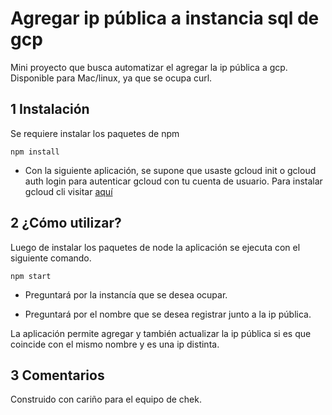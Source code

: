 # Agregar ip pública a instancia sql de gcp

Mini proyecto que busca automatizar el agregar la ip pública a gcp.
Disponible para Mac/linux, ya que se ocupa curl.

## 1 Instalación

Se requiere instalar los paquetes de npm 

```
npm install
```


* Con la siguiente aplicación, se supone que usaste gcloud init o gcloud auth login para autenticar gcloud con tu cuenta de usuario. Para instalar gcloud cli visitar [aquí](https://cloud.google.com/sdk/docs/install)



## 2 ¿Cómo utilizar?

Luego de instalar los paquetes de node la aplicación se ejecuta con el siguiente comando.

```
npm start
```

* Preguntará por la instancía que se desea ocupar.

* Preguntará por el nombre que se desea registrar junto a la ip pública.

La aplicación permite agregar y también actualizar la ip pública si es que coincide con el mismo nombre y es una ip distinta.



## 3 Comentarios

Construido con cariño para el equipo de chek.
